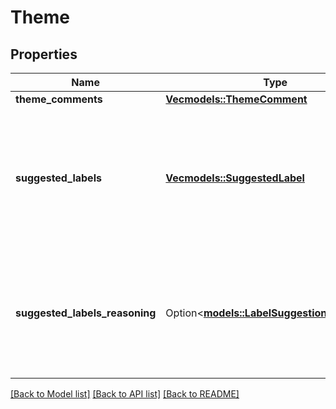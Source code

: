 # Theme

## Properties

Name | Type | Description | Notes
------------ | ------------- | ------------- | -------------
**theme_comments** | [**Vec<models::ThemeComment>**](ThemeComment.md) |  | 
**suggested_labels** | [**Vec<models::SuggestedLabel>**](SuggestedLabel.md) | Populated if LLM features are enabled. These label names suggested by the LLM for the theme. | 
**suggested_labels_reasoning** | Option<[**models::LabelSuggestionReasoning**](LabelSuggestionReasoning.md)> | Populated if LLM features are enabled. The reasoning behind the suggested labels. | [optional]

[[Back to Model list]](../README.md#documentation-for-models) [[Back to API list]](../README.md#documentation-for-api-endpoints) [[Back to README]](../README.md)


